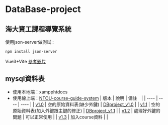 # DataBase-project
## 海大資工課程導覽系統

使用json-server做測試 :

```
npm install json-server
```

Vue3+Vite
[參考影片](https://youtu.be/rNQIA0Fe9KQ)

## mysql資料表
* 使用本地端：xampphtdocs
* 使用線上端：[NTOU-course-guide-system](https://jayyyu1w.github.io/NTOU-course-guide-system/)
| 版本 | 說明 | 備註　|
| ---- | ---- | ---- |
| [v1.0](back-Webpage/mysql/dbproject_v1.0.sql) | 空的原始資料表(缺少外鍵) | [DBproject_v1.0](back-Webpage/mysql/DBproject_v1.0.pdf) |
| [v1.1](back-Webpage/mysql/dbproject_v1.1.sql) | 空的原始資料表(加入外鍵跟主鍵的修正) | [DBproject_v1.1](back-Webpage/mysql/DBproject_v1.1.pdf) |
| [v1.2](back-Webpage/mysql/dbproject_v1.2.sql) | 處理好外鍵的問題 | 可以正常使用 |
| [v1.3](back-Webpage/mysql/dbproject_v1.3.sql) | 加入course資料 | |
